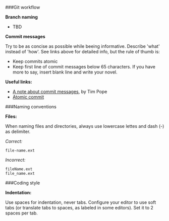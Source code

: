
###Git workflow

**Branch naming**

- TBD

**Commit messages**

Try to be as concise as possible while beeing informative. Describe 'what' instead of 'how'. See links above for detailed info, but the rule of thumb is:

- Keep commits atomic
- Keep first line of commit messages below 65 characters. If you have more to say, insert blank line and write your novel.

**Useful links:**

- [A note about commit messages](http://tbaggery.com/2008/04/19/a-note-about-git-commit-messages.html), by Tim Pope
- [Atomic commit](http://en.wikipedia.org/wiki/Atomic_commit)


###Naming conventions

**Files:**

When naming files and directories, always use lowercase lettes and dash (-) as delimiter.

*Correct:*

	file-name.ext

*Incorrect:*
	
	fileName.ext
	file_name.ext


###Coding style

**Indentation:**

Use spaces for indentation, never tabs. Configure your editor to use soft tabs (or translate tabs to spaces, as labeled in some editors). Set it to 2 spaces per tab.